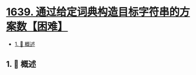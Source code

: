 # [1639. 通过给定词典构造目标字符串的方案数【困难】](https://github.com/Tdahuyou/TNotes.leetcode/tree/main/notes/1639.%20%E9%80%9A%E8%BF%87%E7%BB%99%E5%AE%9A%E8%AF%8D%E5%85%B8%E6%9E%84%E9%80%A0%E7%9B%AE%E6%A0%87%E5%AD%97%E7%AC%A6%E4%B8%B2%E7%9A%84%E6%96%B9%E6%A1%88%E6%95%B0%E3%80%90%E5%9B%B0%E9%9A%BE%E3%80%91)

<!-- region:toc -->

- [1. 📝 概述](#1--概述)

<!-- endregion:toc -->

## 1. 📝 概述
